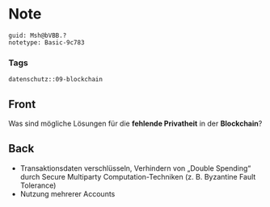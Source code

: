 # Note
```
guid: Msh@bVBB.?
notetype: Basic-9c783
```

### Tags
```
datenschutz::09-blockchain
```

## Front
Was sind mögliche Lösungen für die <b>fehlende Privatheit</b> in der <b>Blockchain</b>?

## Back
<ul><li>Transaktionsdaten verschlüsseln, Verhindern von „Double Spending“ durch Secure Multiparty Computation-Techniken (z. B. Byzantine Fault Tolerance)</li><li>Nutzung mehrerer Accounts</li></ul>
